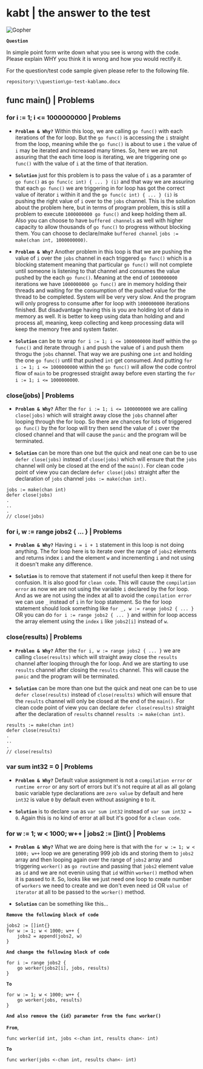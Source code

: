 # kabt | the answer to the test

![Gopher](https://static1.squarespace.com/static/5c4ea9d5697a985352030ac6/5c4ea9feaa4a99273255562d/5c4fb8c9aa4a990c63cdba02/1549821309986/4kheader.png?format=1500w)

**`Question`**

In simple point form write down what you see is wrong with the code. Please explain WHY you think it is wrong and how you would rectify it.

For the question/test code sample given please refer to the following file.

```
repository:\\question\go-test-kablamo.docx
```

## func main() | Problems

### for i := 1; i <= 1000000000 | Problems

* **`Problem & Why?`** Within this loop, we are calling `go func()` with each iterations of the for loop. But the `go func()` is accessing the `i` straight from the loop, meaning while the `go func()` is about to use `i` the value of `i` may be iterated and increased many times. So, here we are not assuring that the each time loop is iterating, we are triggering one `go func()` with the value of `i` at the time of that iteration.

* **`Solution`** just for this problem is to pass the value of `i` as a paramter of `go func()` as `go func(c int) { ... } (i)` and that way we are assuring that each `go func()` we are triggering in for loop has got the correct value of iterator `i` within it and the `go func(c int) { ... } (i)` is pushing the right value of `i` over to the `jobs` channel. This is the solution about the problem here, but in terms of program problem, this is still a problem to execute `1000000000 go func()` and keep holding them all. Also you can choose to have `buffered channels` as well with higher capacity to allow thousands of `go func()` to progress without blocking them. You can choose to declare/make `buffered channel` `jobs := make(chan int, 1000000000)`.

* **`Problem & Why?`** Another problem in this loop is that we are pushing the value of `i` over the `jobs` channel in each triggered `go func()` which is a blocking statement meaning that particular `go func()` will not complete until someone is listening to that channel and consumes the value pushed by the each `go func()`. Meaning at the end of `1000000000` iterations we have `1000000000 go func()` are in memory holding their threads and waiting for the consumption of the pushed value for the thread to be completed. System will be very very slow. And the program will only progress to consume after for loop with `1000000000` iterations finished. But disadvantage having this is you are holding lot of data in memory as well. It is better to keep using data than holding and and process all, meaning, keep collecting and keep processing data will keep the memory free and system faster. 

* **`Solution`** can be to wrap `for i := 1; i <= 1000000000` itself within the `go func()` and iterate through `i` and push the value of `i` and push them throgu the `jobs` channel. That way we are pushing one `int` and holding the one `go func()` until that pushed `int` get consumed. And putting `for i := 1; i <= 1000000000` within the `go func()` will allow the code control flow of `main` to be progressed straight away before even starting the `for i := 1; i <= 1000000000`.

### close(jobs) | Problems

* **`Problem & Why?`** After the `for i := 1; i <= 1000000000` we are calling `close(jobs)` which will straight away close the `jobs` channel after looping through the for loop. So there are chances for lots of triggered `go func()` by the for loop will try then send the value of `i` over the closed channel and that will cause the `panic` and the program will be terminated.

* **`Solution`** can be more than one but the quick and neat one can be to use `defer close(jobs)` instead of `close(jobs)` which will ensure that the `jobs` channel will only be closed at the end of the `main()`. For clean code point of view you can declare `defer close(jobs)` straight after the declaration of `jobs` channel `jobs := make(chan int)`.

```
jobs := make(chan int)
defer close(jobs)
.
..
.
// close(jobs)
```

### for i, w := range jobs2 { ... } | Problems

* **`Problem & Why?`** Having `i = i + 1` statement in this loop is not doing anything. The for loop here is to iterate over the range of `jobs2` elements and returns index `i` and the element `w` and incrementing `i` and not using it doesn't make any difference.

* **`Solution`** is to remove that statement if not useful then keep it there for confusion. It is also good for `clean code`. This will cause the `compilation error` as now we are not using the variable `i` declared by the for loop. And as we are not using the index at all to avoid the `compilation error` we can use `_` instead of `i` in for loop statement. So the for loop statement should look something like `for _, w := range jobs2 { ... }` OR you can do `for i := range jobs2 { ... }` and within for loop access the array element using the `index` `i` like `jobs2[i]` instead of `w`.

### close(results) | Problems

* **`Problem & Why?`** After the `for i, w := range jobs2 { ... }` we are calling `close(results)` which will straight away close the `results` channel after looping through the for loop. And we are starting to use `results` channel after closing the `results` channel. This will cause the `panic` and the program will be terminated.

* **`Solution`** can be more than one but the quick and neat one can be to use `defer close(results)` instead of `close(results)` which will ensure that the `results` channel will only be closed at the end of the `main()`. For clean code point of view you can declare `defer close(results)` straight after the declaration of `results` channel `results := make(chan int)`.

```
results := make(chan int)
defer close(results)
.
..
.
// close(results)
```

### var sum int32 = 0 | Problems

* **`Problem & Why?`** Default value assignment is not a `compilation error` or `runtime error` or any sort of errors but it's not require at all as all golang basic variable type declarations are `zero value` by default and here `int32` is value `0` by default even without assigning `0` to it.

* **`Solution`** is to declare `sum` as `var sum int32` instead of `var sum int32 = 0`. Again this is no kind of error at all but it's good for a `clean code`.

### for w := 1; w < 1000; w++ | jobs2 := []int{} | Problems

* **`Problem & Why?`** What we are doing here is that with the `for w := 1; w < 1000; w++` loop we are generating 999 job ids and storing them to `jobs2` array and then looping again over the range of `jobs2` array and triggering `worker()` as `go routine` and passing that `jobs2` element value as `id` and we are not evenin using that `id` within `worker()` method when it is passed to it. So, looks like we just need one loop to create number of `workers` we need to create and we don't even need `id` OR `value of iterator` at all to be passed to the `worker()` method.

* **`Solution`** can be something like this...

**`Remove the following block of code`**

```
jobs2 := []int{}
for w := 1; w < 1000; w++ {
    jobs2 = append(jobs2, w)
}
```

**`And change the following block of code`**

```
for i := range jobs2 {
    go worker(jobs2[i], jobs, results)
}
```

**`To`**

```
for w := 1; w < 1000; w++ {
    go worker(jobs, results)
}
```

**`And also remove the {id} parameter from the func worker()`**

**`From`**,

```
func worker(id int, jobs <-chan int, results chan<- int)
```

**`To`**

```
func worker(jobs <-chan int, results chan<- int)
```
